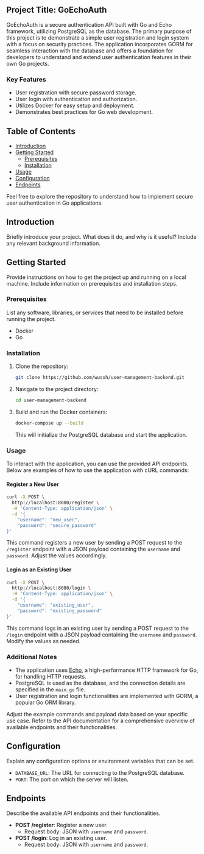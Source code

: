 ## Project Title: GoEchoAuth

GoEchoAuth is a secure authentication API built with Go and Echo framework, utilizing PostgreSQL as the database. The primary purpose of this project is to demonstrate a simple user registration and login system with a focus on security practices. The application incorporates GORM for seamless interaction with the database and offers a foundation for developers to understand and extend user authentication features in their own Go projects.

### Key Features

- User registration with secure password storage.
- User login with authentication and authorization.
- Utilizes Docker for easy setup and deployment.
- Demonstrates best practices for Go web development.

## Table of Contents

- [Introduction](#introduction)
- [Getting Started](#getting-started)
  - [Prerequisites](#prerequisites)
  - [Installation](#installation)
- [Usage](#usage)
- [Configuration](#configuration)
- [Endpoints](#endpoints)

Feel free to explore the repository to understand how to implement secure user authentication in Go applications.

## Introduction

Briefly introduce your project. What does it do, and why is it useful? Include any relevant background information.

## Getting Started

Provide instructions on how to get the project up and running on a local machine. Include information on prerequisites and installation steps.

### Prerequisites

List any software, libraries, or services that need to be installed before running the project.

- Docker
- Go

### Installation

1. Clone the repository:

   ```bash
   git clone https://github.com/wussh/user-management-backend.git
   ```

2. Navigate to the project directory:

   ```bash
   cd user-management-backend
   ```

3. Build and run the Docker containers:

   ```bash
   docker-compose up --build
   ```

   This will initialize the PostgreSQL database and start the application.

### Usage

To interact with the application, you can use the provided API endpoints. Below are examples of how to use the application with cURL commands:

#### Register a New User

```bash
curl -X POST \
  http://localhost:8080/register \
  -H 'Content-Type: application/json' \
  -d '{
    "username": "new_user",
    "password": "secure_password"
}'
```

This command registers a new user by sending a POST request to the `/register` endpoint with a JSON payload containing the `username` and `password`. Adjust the values accordingly.

#### Login as an Existing User

```bash
curl -X POST \
  http://localhost:8080/login \
  -H 'Content-Type: application/json' \
  -d '{
    "username": "existing_user",
    "password": "existing_password"
}'
```

This command logs in an existing user by sending a POST request to the `/login` endpoint with a JSON payload containing the `username` and `password`. Modify the values as needed.

### Additional Notes

- The application uses [Echo](https://echo.labstack.com/), a high-performance HTTP framework for Go, for handling HTTP requests.
- PostgreSQL is used as the database, and the connection details are specified in the `main.go` file.
- User registration and login functionalities are implemented with GORM, a popular Go ORM library.

Adjust the example commands and payload data based on your specific use case. Refer to the API documentation for a comprehensive overview of available endpoints and their functionalities.

## Configuration

Explain any configuration options or environment variables that can be set.

- `DATABASE_URL`: The URL for connecting to the PostgreSQL database.
- `PORT`: The port on which the server will listen.

## Endpoints

Describe the available API endpoints and their functionalities.

- **POST /register**: Register a new user.
  - Request body: JSON with `username` and `password`.
- **POST /login**: Log in an existing user.
  - Request body: JSON with `username` and `password`.